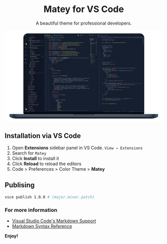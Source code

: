 <h1 align="center">
    Matey for VS Code
</h1>
<p align="center">
  A beautiful theme for professional developers.
</p>

![demo](https://raw.githubusercontent.com/arickho/matey-vscode/master/demo/Matey%20Theme.png)

## Installation via VS Code

1. Open **Extensions** sidebar panel in VS Code. `View → Extensions`
2. Search for `Matey`
3. Click **Install** to install it
4. Click **Reload** to reload the editors
5. Code > Preferences > Color Theme > **Matey**

## Publising

```bash
vsce publish 1.0.0 # (major.minor.patch)
```

### For more information

- [Visual Studio Code's Markdown Support](https://code.visualstudio.com/docs/languages/markdown)
- [Markdown Syntax Reference](https://help.github.com/articles/markdown-basics/)

**Enjoy!**
